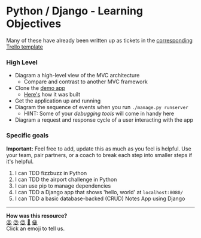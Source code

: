 # Python / Django - Learning Objectives

Many of these have already been written up as tickets in the [corresponding Trello template](https://trello.com/b/5sA44Of3/acebook-python-template)

### High Level
* Diagram a high-level view of the MVC architecture
  * Compare and contrast to another MVC framework
* Clone the [demo app](https://github.com/rayed/django_crud)
  * [Here's](https://rayed.com/posts/2018/05/django-crud-create-retrieve-update-delete/) how it was built
* Get the application up and running
* Diagram the sequence of events when you run `./manage.py runserver`
  * HINT: Some of your _debugging tools_ will come in handy here
* Diagram a request and response cycle of a user interacting with the app

### Specific goals

**Important:** Feel free to add, update this as much as you feel is helpful. Use your team, pair partners, or a coach to break each step into smaller steps if it's helpful.

1. I can TDD fizzbuzz in Python
2. I can TDD the airport challenge in Python
3. I can use pip to manage dependencies
4. I can TDD a Django app that shows 'hello, world' at `localhost:8080/`
5. I can TDD a basic database-backed (CRUD) Notes App using Django

<!-- BEGIN GENERATED SECTION DO NOT EDIT -->

---

**How was this resource?**  
[😫](https://airtable.com/shrUJ3t7KLMqVRFKR?prefill_Repository=makersacademy/course&prefill_File=engineering_projects/python/learning_objectives.md&prefill_Sentiment=😫) [😕](https://airtable.com/shrUJ3t7KLMqVRFKR?prefill_Repository=makersacademy/course&prefill_File=engineering_projects/python/learning_objectives.md&prefill_Sentiment=😕) [😐](https://airtable.com/shrUJ3t7KLMqVRFKR?prefill_Repository=makersacademy/course&prefill_File=engineering_projects/python/learning_objectives.md&prefill_Sentiment=😐) [🙂](https://airtable.com/shrUJ3t7KLMqVRFKR?prefill_Repository=makersacademy/course&prefill_File=engineering_projects/python/learning_objectives.md&prefill_Sentiment=🙂) [😀](https://airtable.com/shrUJ3t7KLMqVRFKR?prefill_Repository=makersacademy/course&prefill_File=engineering_projects/python/learning_objectives.md&prefill_Sentiment=😀)  
Click an emoji to tell us.

<!-- END GENERATED SECTION DO NOT EDIT -->
